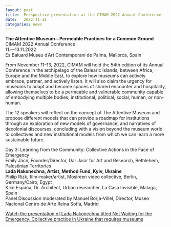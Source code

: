 ```yaml
---
layout: post
title:  Perspective presentation at the CIMAM 2022 Annual Conference
date:   2022-11-11
categories: news
---
```


<section markdown="1" class="EN">

**The Attentive Museum—Permeable Practices for a Common Ground** <br>
СIMAM 2022 Annual Conference<br>
11.—13.11.2022<br>
Es Baluard Museu d’Art Contemporani de Palma, Mallorca, Spain 


From November 11–13, 2022, CIMAM will hold the 54th edition of its Annual Conference in the archipelago of the Balearic Islands, between Africa, Europe and the Middle East, to explore how museums can actively embrace, partner, and actively listen. It will also claim the urgency for museums to adapt and become spaces of shared encounter and hospitality, allowing themselves to be a permeable and vulnerable community capable of embodying multiple bodies; institutional, political, social, human, or non-human. 

The 12 speakers will reflect on the concept of The Attentive Museum and propose different models that can provide a roadmap for institutions through an exploration of new models of governance, and narratives of decolonial discourses, concluding with a vision beyond the museum world to collectives and new institutional models from which we can learn a more sustainable future.

Day 3: Learning from the Community: Collective Actions in the Face of Emergency<br>
Emily Jacir, Founder/Director, Dar Jacir for Art and Research, Bethlehem, Palestinian Territories<br>
**Lada Nakonechna, Artist, Method Fund, Kyiv, Ukraine**<br>
Philip Rizk, film-maker/artist, Mosireen video collective, Berlin, Germany/Cairo, Egypt<br>
Kike España, Dr. Architect, Urban researcher, La Casa Invisible, Malaga, Spain<br>
Panel Discussion moderated by Manuel Borja-Villel, Director, Museo Nacional Centro de Arte Reina Sofía, Madrid


[Watch the presentation of Lada Nakonechna titled Not Waiting for the Emergency. Collective practice in Ukraine that requires museums](http://excine.net/lecture-workshop-lada-nakonechna/)

</section>

<section markdown="1" class="UKR">

</section>
